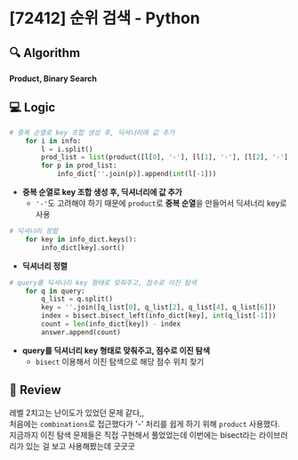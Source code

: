 # [72412] 순위 검색 - Python

## 🔍 Algorithm
**Product, Binary Search**

## 💻 Logic

```Python
# 중복 순열로 key 조합 생성 후, 딕셔너리에 값 추가
    for i in info:
        l = i.split()
        prod_list = list(product([l[0], '-'], [l[1], '-'], [l[2], '-'], [l[3], '-']))
        for p in prod_list:
            info_dict[''.join(p)].append(int(l[-1]))
```
- **중복 순열로 key 조합 생성 후, 딕셔너리에 값 추가**  
    - `'-'`도 고려해야 하기 때문에 `product`로 **중복 순열**을 만들어서 딕셔너리 key로 사용  

```Python
# 딕셔너리 정렬
    for key in info_dict.keys():
        info_dict[key].sort()
```
- **딕셔너리 정렬**  

```Python
# query를 딕셔너리 key 형태로 맞춰주고, 점수로 이진 탐색
    for q in query:
        q_list = q.split()
        key = ''.join([q_list[0], q_list[2], q_list[4], q_list[6]])
        index = bisect.bisect_left(info_dict[key], int(q_list[-1]))
        count = len(info_dict[key]) - index
        answer.append(count)
```
- **query를 딕셔너리 key 형태로 맞춰주고, 점수로 이진 탐색**  
    - `bisect` 이용해서 이진 탐색으로 해당 점수 위치 찾기


## 📝 Review

레벨 2치고는 난이도가 있었던 문제 같다,,  
처음에는 `combinations`로 접근했다가 '-' 처리를 쉽게 하기 위해 `product` 사용했다.  
지금까지 이진 탐색 문제들은 직접 구현해서 풀었었는데 이번에는 bisect라는 라이브러리가 있는 걸 보고 사용해봤는데 굿굿굿  
